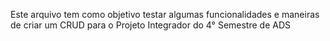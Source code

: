 Este arquivo tem como objetivo testar algumas funcionalidades e maneiras de criar um CRUD para o Projeto Integrador do 4° Semestre de ADS
